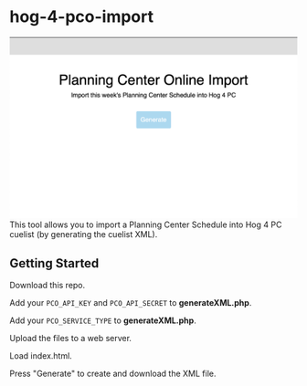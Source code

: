 # hog-4-pco-import

![ScreenShot](https://github.com/matt-flaig/hog-4-pco-import/blob/master/screenshot.png?raw=true)
This tool allows you to import a Planning Center Schedule into Hog 4 PC cuelist (by generating the cuelist XML).

## Getting Started
Download this repo.

Add your `PCO_API_KEY` and `PCO_API_SECRET` to **generateXML.php**.

Add your `PCO_SERVICE_TYPE` to **generateXML.php**.

Upload the files to a web server.

Load index.html.

Press "Generate" to create and download the XML file.
